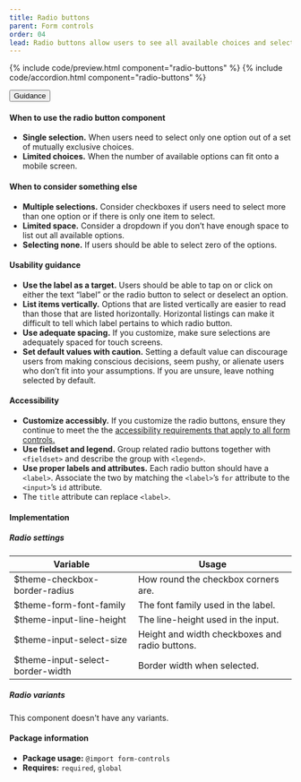 ```yaml
---
title: Radio buttons
parent: Form controls
order: 04
lead: Radio buttons allow users to see all available choices and select exactly one.
---
```


{% include code/preview.html component="radio-buttons" %}
{% include code/accordion.html component="radio-buttons" %}
<div class="usa-accordion usa-accordion--bordered site-accordion-docs">
  <button class="usa-button-unstyled usa-accordion__button"
      aria-expanded="true" aria-controls="radio-docs">
    Guidance
  </button>
  <div id="radio-docs" aria-hidden="false" class="usa-accordion__content site-component-usage">
    <h4>When to use the radio button component</h4>
    <ul class="usa-content-list">
      <li>
        <strong>Single selection.</strong> When users need to select only one
        option out of a set of mutually exclusive choices.
      </li>
      <li>
        <strong>Limited choices.</strong> When the number of available options
        can fit onto a mobile screen.
      </li>
    </ul>
    <h4>When to consider something else</h4>
    <ul class="usa-content-list">
      <li>
        <strong>Multiple selections.</strong> Consider checkboxes if users need
        to select more than one option or if there is only one item to select.
      </li>
      <li>
        <strong>Limited space.</strong> Consider a dropdown if you don’t have
        enough space to list out all available options.
      </li>
      <li>
        <strong>Selecting none.</strong> If users should be able to select zero
         of the options.
      </li>
    </ul>
    <h4>Usability guidance</h4>
    <ul class="usa-content-list">
      <li>
        <strong>Use the label as a target.</strong> Users should be able to tap
         on or click on either the text “label” or the radio button to select
         or deselect an option.
      </li>
      <li>
        <strong>List items vertically.</strong> Options that are listed vertically
         are easier to read than those that are listed horizontally.
         Horizontal listings can make it difficult to tell which label pertains
         to which radio button.
      </li>
      <li>
        <strong>Use adequate spacing.</strong> If you customize, make sure
         selections are adequately spaced for touch screens.
      </li>
      <li>
        <strong>Set default values with caution.</strong> Setting a default
         value can discourage users from making conscious decisions, seem pushy,
         or alienate users who don’t fit into your assumptions.
         If you are unsure, leave nothing selected by default.
      </li>
    </ul>
    <h4 class="usa-heading">Accessibility</h4>
    <ul class="usa-content-list">
      <li>
        <strong>Customize accessibly.</strong> If you customize the radio
        buttons, ensure they continue to meet the the <a href="{{ site.baseurl }}/form-controls/"> accessibility requirements that apply to all form controls.</a>
      </li>
      <li>
        <strong>Use fieldset and legend.</strong> Group related radio buttons
        together with <code>&lt;fieldset></code> and describe the group
        with <code>&lt;legend&gt;</code>.
      </li>
      <li>
        <strong>Use proper labels and attributes.</strong> Each radio button
        should have a <code>&lt;label&gt;</code>. Associate the two by matching
        the <code>&lt;label&gt;</code>’s <code>for</code> attribute to the
        <code>&lt;input&gt;</code>’s <code>id</code> attribute.
      </li>
      <li>
        The <code>title</code> attribute can replace <code>&lt;label&gt;</code>.
      </li>
    </ul>
    <h4 class="usa-heading">Implementation</h4>
    <h5 id="component-settings-radio">Radio settings</h5>
    <table class="usa-table--borderless site-table-responsive site-table-simple" aria-labelledby="component-settings-radio">
      <thead>
        <tr>
          <th scope="col" class="flex-6">Variable</th>
          <th scope="col" class="flex-6">Usage</th>
        </tr>
      </thead>
      <tbody class="font-mono-2xs">
        <tr>
          <td class="flex-6" data-title="Variable">$theme-checkbox-border-radius</td>
          <td class="flex-6" data-title="Usage">
            <span class="font-lang-3xs">How round the checkbox corners are.</span>
          </td>
        </tr>
        <tr>
          <td class="flex-6" data-title="Variable">$theme-form-font-family</td>
          <td class="flex-6" data-title="Usage">
            <span class="font-lang-3xs">The font family used in the label.</span>
          </td>
        </tr>
        <tr>
          <td class="flex-6" data-title="Variable">$theme-input-line-height</td>
          <td class="flex-6" data-title="Usage">
            <span class="font-lang-3xs">The line-height used in the input.</span>
          </td>
        </tr>
        <tr>
          <td class="flex-6" data-title="Variable">$theme-input-select-size</td>
          <td class="flex-6" data-title="Usage">
            <span class="font-lang-3xs">Height and width checkboxes and radio buttons.</span>
          </td>
        </tr>
        <tr>
          <td class="flex-6" data-title="Variable">$theme-input-select-border-width</td>
          <td class="flex-6" data-title="Usage">
            <span class="font-lang-3xs">Border width when selected.</span>
          </td>
        </tr>
      </tbody>
    </table>
    <h5 id="component-variants-radio">Radio variants</h5>
    <p>This component doesn't have any variants.</p>
    <h4 class="usa-heading">Package information</h4>
    <ul class="usa-content-list">
      <li>
        <strong>Package usage:</strong> <code>@import form-controls</code>
      </li>
      <li>
        <strong>Requires:</strong> <code>required</code>, <code>global</code>
      </li>
    </ul>
  </div>
</div>
